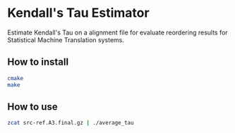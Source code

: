 Kendall's Tau Estimator
=====================


Estimate Kendall's Tau on a alignment file for evaluate reordering results for Statistical Machine Translation systems.

How to install
---

```bash
cmake
make
```

How to use
---

```bash
zcat src-ref.A3.final.gz | ./average_tau
```
